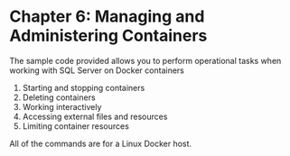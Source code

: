 #  Chapter 6: Managing and Administering Containers

The sample code provided allows you to perform operational tasks when working with SQL Server on Docker containers

1.	Starting and stopping containers
2.	Deleting containers
3.	Working interactively
4.	Accessing external files and resources
5.	Limiting container resources 

All of the commands are for a Linux Docker host. 
